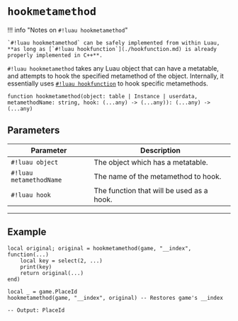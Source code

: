 # `hookmetamethod`

!!! info "Notes on `#!luau hookmetamethod`"

    `#!luau hookmetamethod` can be safely implemented from within Luau, **as long as [`#!luau hookfunction`](./hookfunction.md) is already properly implemented in C++**.

`#!luau hookmetamethod` takes any Luau object that can have a metatable, and attempts to hook the specified metamethod of the object. Internally, it essentially uses [`#!luau hookfunction`](./hookfunction.md) to hook specific metamethods.

```luau
function hookmetamethod(object: table | Instance | userdata, metamethodName: string, hook: (...any) -> (...any)): (...any) -> (...any)
```

## Parameters

| Parameter | Description |
|-----------|-------------|
| `#!luau object` | The object which has a metatable. |
| `#!luau metamethodName` | The name of the metamethod to hook. |
| `#!luau hook` | The function that will be used as a hook. |

---

## Example

```luau title="Easily hooking metamethods with hookmetamethod" linenums="1"
local original; original = hookmetamethod(game, "__index", function(...)
    local key = select(2, ...)
    print(key)
    return original(...)
end)

local _ = game.PlaceId
hookmetamethod(game, "__index", original) -- Restores game's __index

-- Output: PlaceId
```
